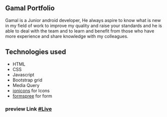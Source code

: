 ## Gamal Portfolio
Gamal is a Junior android developer, He always aspire to know what is new in my field of work to improve my quality and raise your standards and he is able to deal with the team and to learn and benefit from those who have more experience and share knowledge with my colleagues.

## Technologies used
- HTML
- CSS
- Javascript
- Bootstrap grid
- Media Query
- <a href="https://ionic.io/ionicons">ionicons</a> for Icons
- <a href="https://www.formspree.io">formspree</a> for form


### preview Link  <a href="https://ahmedfarag18.github.io/gemy-portfolio/">#Live</a>

